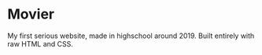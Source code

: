 # Movier
My first serious website, made in highschool around 2019. Built entirely with raw HTML and CSS.
